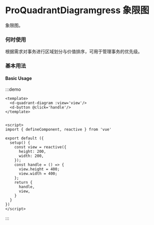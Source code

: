 # ProQuadrantDiagramgress 象限图

象限图。

### 何时使用

根据需求对事务进行区域划分与价值排序，可用于管理事务的优先级。

### 基本用法

<h4>Basic Usage</h4>

:::demo

```vue
<template>
  <d-quadrant-diagram :view='view'/>
  <d-button @click='handle'/>
</template>


<script>
import { defineComponent, reactive } from 'vue'

export default ({
  setup() {
    const view = reactive({
      height: 200,
      width: 200,
    });
    const handle = () => {
      view.height = 400;
      view.width = 400;
    };
    return {
      handle,
      view,
    }
  }
})
</script>
```

:::
